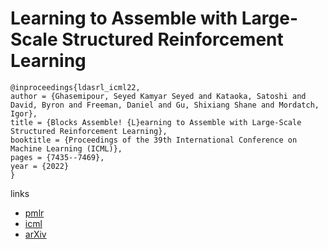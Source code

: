 # Learning to Assemble with Large-Scale Structured Reinforcement Learning

```
@inproceedings{ldasrl_icml22,
author = {Ghasemipour, Seyed Kamyar Seyed and Kataoka, Satoshi and David, Byron and Freeman, Daniel and Gu, Shixiang Shane and Mordatch, Igor},
title = {Blocks Assemble! {L}earning to Assemble with Large-Scale Structured Reinforcement Learning},
booktitle = {Proceedings of the 39th International Conference on Machine Learning (ICML)},
pages = {7435--7469},
year = {2022}
}
```

links
 - [pmlr](https://proceedings.mlr.press/v162/ghasemipour22a.html)
- [icml](https://icml.cc/Conferences/2022/Schedule?showEvent=17384)
- [arXiv](https://arxiv.org/abs/2203.13733)
